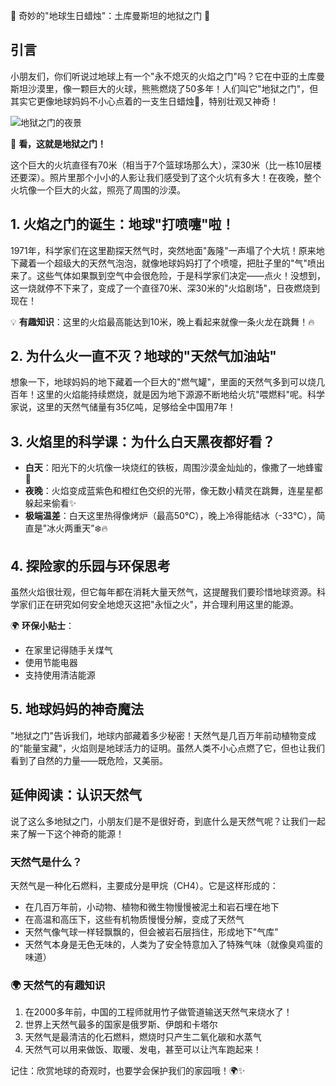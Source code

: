 🌟 奇妙的"地球生日蜡烛"：土库曼斯坦的地狱之门 🌟

## 引言
小朋友们，你们听说过地球上有一个"永不熄灭的火焰之门"吗？它在中亚的土库曼斯坦沙漠里，像一颗巨大的火球，熊熊燃烧了50多年！人们叫它"地狱之门"，但其实它更像地球妈妈不小心点着的一支生日蜡烛🎂，特别壮观又神奇！

![地狱之门的夜景](./images/1.jpg)

📸 **看，这就是地狱之门！** 

这个巨大的火坑直径有70米（相当于7个篮球场那么大），深30米（比一栋10层楼还要深）。照片里那个小小的人影让我们感受到了这个火坑有多大！在夜晚，整个火坑像一个巨大的火盆，照亮了周围的沙漠。

## 1. 火焰之门的诞生：地球"打喷嚏"啦！
1971年，科学家们在这里勘探天然气时，突然地面"轰隆"一声塌了个大坑！原来地下藏着一个超级大的天然气泡泡，就像地球妈妈打了个喷嚏，把肚子里的"气"喷出来了。这些气体如果飘到空气中会很危险，于是科学家们决定——点火！没想到，这一烧就停不下来了，变成了一个直径70米、深30米的"火焰剧场"，日夜燃烧到现在！

💡 **有趣知识**：这里的火焰最高能达到10米，晚上看起来就像一条火龙在跳舞！🔥

## 2. 为什么火一直不灭？地球的"天然气加油站"
想象一下，地球妈妈的地下藏着一个巨大的"燃气罐"，里面的天然气多到可以烧几百年！这里的火焰能持续燃烧，就是因为地下源源不断地给火坑"喂燃料"呢。科学家说，这里的天然气储量有35亿吨，足够给全中国用7年！

## 3. 火焰里的科学课：为什么白天黑夜都好看？
- **白天**：阳光下的火坑像一块烧红的铁板，周围沙漠金灿灿的，像撒了一地蜂蜜🍯
- **夜晚**：火焰变成蓝紫色和橙红色交织的光带，像无数小精灵在跳舞，连星星都躲起来偷看✨
- **极端温差**：白天这里热得像烤炉（最高50℃），晚上冷得能结冰（-33℃），简直是"冰火两重天"❄️🔥

## 4. 探险家的乐园与环保思考
虽然火焰很壮观，但它每年都在消耗大量天然气，这提醒我们要珍惜地球资源。科学家们正在研究如何安全地熄灭这把"永恒之火"，并合理利用这里的能源。

🌍 **环保小贴士**：
- 在家里记得随手关煤气
- 使用节能电器
- 支持使用清洁能源

## 5. 地球妈妈的神奇魔法
"地狱之门"告诉我们，地球内部藏着多少秘密！天然气是几百万年前动植物变成的"能量宝藏"，火焰则是地球活力的证明。虽然人类不小心点燃了它，但也让我们看到了自然的力量——既危险，又美丽。

## 延伸阅读：认识天然气
说了这么多地狱之门，小朋友们是不是很好奇，到底什么是天然气呢？让我们一起来了解一下这个神奇的能源！

### 天然气是什么？
天然气是一种化石燃料，主要成分是甲烷（CH4）。它是这样形成的：
- 在几百万年前，小动物、植物和微生物慢慢被泥土和岩石埋在地下
- 在高温和高压下，这些有机物质慢慢分解，变成了天然气
- 天然气像气球一样轻飘飘的，但会被岩石层挡住，形成地下"气库"
- 天然气本身是无色无味的，人类为了安全特意加入了特殊气味（就像臭鸡蛋的味道）

### 🌍 天然气的有趣知识
1. 在2000多年前，中国的工程师就用竹子做管道输送天然气来烧水了！
2. 世界上天然气最多的国家是俄罗斯、伊朗和卡塔尔
3. 天然气是最清洁的化石燃料，燃烧时只产生二氧化碳和水蒸气
4. 天然气可以用来做饭、取暖、发电，甚至可以让汽车跑起来！


记住：欣赏地球的奇观时，也要学会保护我们的家园哦！🌍✨
